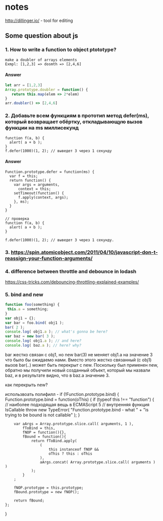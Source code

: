 # notes
http://dillinger.io/ - tool for editing
## Some question about js

### 1. How to write a function to object ptototype?
 ```
 make a doubler of arrays elements
 Exmpl: [1,2,3] => dosmth => [2,4,6]
 ```
 #### Answer
 ```javascript
 let arr = [1,2,3]
 Array.prototype.doubler = function() {
    return this.map(elem => 2*elem)
}
arr.doubler() => [2,4,6]
```
### 2. Добавьте всем функциям в прототип метод defer(ms), который возвращает обёртку, откладывающую вызов функции на ms миллисекунд
```
function f(a, b) {
  alert( a + b );
}
f.defer(1000)(1, 2); // выведет 3 через 1 секунду
```
#### Answer
```
Function.prototype.defer = function(ms) {
  var f = this;
  return function() {
    var args = arguments,
      context = this;
    setTimeout(function() {
      f.apply(context, args);
    }, ms);
  }
}

// проверка
function f(a, b) {
  alert( a + b );
}

f.defer(1000)(1, 2); // выведет 3 через 1 секунду.
```
### 3. https://spin.atomicobject.com/2011/04/10/javascript-don-t-reassign-your-function-arguments/

### 4. difference between throttle and debounce in lodash
 https://css-tricks.com/debouncing-throttling-explained-examples/

### 5. bind and new
 ```javascript
 function foo(something) {
  this.a = something;
 }
 var obj1 = {};
 var bar = foo.bind( obj1 );
 bar( 2 );
 console.log( obj1.a ); // what's gonna be here?
 var baz = new bar( 3 );
 console.log( obj1.a ); // and here?
 console.log( baz.a ); // here? why?
 ```
 
bar жестко связан с obj1, но new bar(3) не меняет obj1.a на значение 3 что было бы ожидаемо нами. Вместо этого жестко связанный (с obj1) вызов bar(..) может быть перекрыт с new. Поскольку был применен new, обратно мы получили новый созданный объект, который мы назвали baz, и в результате видно, что в baz.a значение 3.

как перекрыть new?

использвоать полифилл - if (!Function.prototype.bind) {
	Function.prototype.bind = function(oThis) {
		if (typeof this !== "function") {
			// наиболее подходящая вещь в ECMAScript 5
			// внутренняя функция IsCallable
			throw new TypeError( "Function.prototype.bind - what " +
				"is trying to be bound is not callable"
			);
		}

		var aArgs = Array.prototype.slice.call( arguments, 1 ),
			fToBind = this,
			fNOP = function(){},
			fBound = function(){
				return fToBind.apply(
					(
						this instanceof fNOP &&
						oThis ? this : oThis
					),
					aArgs.concat( Array.prototype.slice.call( arguments ) )
				);
			}
		;

		fNOP.prototype = this.prototype;
		fBound.prototype = new fNOP();

		return fBound;
	};
}
